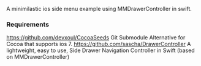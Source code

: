 A minimilastic ios side menu example using MMDrawerController in swift.

### Requirements 
https://github.com/devxoul/CocoaSeeds Git Submodule Alternative for Cocoa that supports ios 7.
https://github.com/sascha/DrawerController A lightweight, easy to use, Side Drawer Navigation Controller in Swift (based on MMDrawerController)
 

